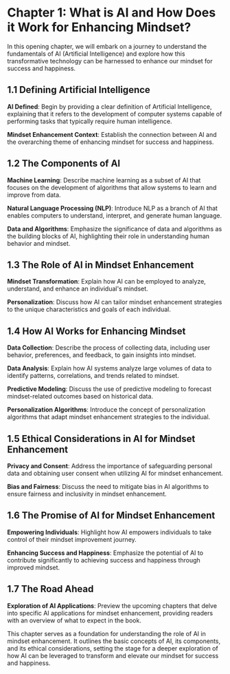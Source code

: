 Chapter 1: What is AI and How Does it Work for Enhancing Mindset?
=================================================================

In this opening chapter, we will embark on a journey to understand the fundamentals of AI (Artificial Intelligence) and explore how this transformative technology can be harnessed to enhance our mindset for success and happiness.

**1.1 Defining Artificial Intelligence**
----------------------------------------

**AI Defined**: Begin by providing a clear definition of Artificial Intelligence, explaining that it refers to the development of computer systems capable of performing tasks that typically require human intelligence.

**Mindset Enhancement Context**: Establish the connection between AI and the overarching theme of enhancing mindset for success and happiness.

**1.2 The Components of AI**
----------------------------

**Machine Learning**: Describe machine learning as a subset of AI that focuses on the development of algorithms that allow systems to learn and improve from data.

**Natural Language Processing (NLP)**: Introduce NLP as a branch of AI that enables computers to understand, interpret, and generate human language.

**Data and Algorithms**: Emphasize the significance of data and algorithms as the building blocks of AI, highlighting their role in understanding human behavior and mindset.

**1.3 The Role of AI in Mindset Enhancement**
---------------------------------------------

**Mindset Transformation**: Explain how AI can be employed to analyze, understand, and enhance an individual's mindset.

**Personalization**: Discuss how AI can tailor mindset enhancement strategies to the unique characteristics and goals of each individual.

**1.4 How AI Works for Enhancing Mindset**
------------------------------------------

**Data Collection**: Describe the process of collecting data, including user behavior, preferences, and feedback, to gain insights into mindset.

**Data Analysis**: Explain how AI systems analyze large volumes of data to identify patterns, correlations, and trends related to mindset.

**Predictive Modeling**: Discuss the use of predictive modeling to forecast mindset-related outcomes based on historical data.

**Personalization Algorithms**: Introduce the concept of personalization algorithms that adapt mindset enhancement strategies to the individual.

**1.5 Ethical Considerations in AI for Mindset Enhancement**
------------------------------------------------------------

**Privacy and Consent**: Address the importance of safeguarding personal data and obtaining user consent when utilizing AI for mindset enhancement.

**Bias and Fairness**: Discuss the need to mitigate bias in AI algorithms to ensure fairness and inclusivity in mindset enhancement.

**1.6 The Promise of AI for Mindset Enhancement**
-------------------------------------------------

**Empowering Individuals**: Highlight how AI empowers individuals to take control of their mindset improvement journey.

**Enhancing Success and Happiness**: Emphasize the potential of AI to contribute significantly to achieving success and happiness through improved mindset.

**1.7 The Road Ahead**
----------------------

**Exploration of AI Applications**: Preview the upcoming chapters that delve into specific AI applications for mindset enhancement, providing readers with an overview of what to expect in the book.

This chapter serves as a foundation for understanding the role of AI in mindset enhancement. It outlines the basic concepts of AI, its components, and its ethical considerations, setting the stage for a deeper exploration of how AI can be leveraged to transform and elevate our mindset for success and happiness.
